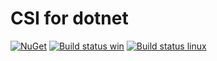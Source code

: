# CSI for dotnet

[![NuGet](https://img.shields.io/nuget/v/Csi.svg)](https://www.nuget.org/packages/Csi)
 [![Build status win](https://ci.appveyor.com/api/projects/status/xnym993h3gc3st4l/branch/master?svg=true)](https://ci.appveyor.com/project/karataliu/csi-dotnet)
 [![Build status linux](https://api.travis-ci.org/karataliu/csi-dotnet.svg?branch=master)](https://travis-ci.org/karataliu/csi-dotnet)
